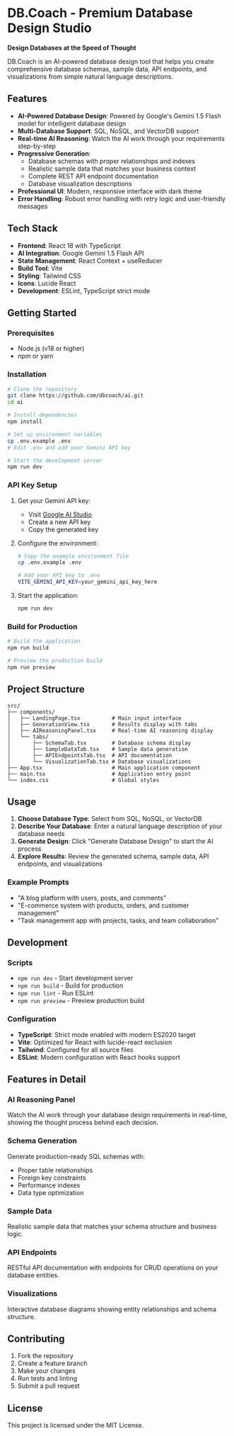 # DB.Coach - Premium Database Design Studio

**Design Databases at the Speed of Thought**

DB.Coach is an AI-powered database design tool that helps you create comprehensive database schemas, sample data, API endpoints, and visualizations from simple natural language descriptions.

## Features

- **AI-Powered Database Design**: Powered by Google's Gemini 1.5 Flash model for intelligent database design
- **Multi-Database Support**: SQL, NoSQL, and VectorDB support
- **Real-time AI Reasoning**: Watch the AI work through your requirements step-by-step
- **Progressive Generation**: 
  - Database schemas with proper relationships and indexes
  - Realistic sample data that matches your business context
  - Complete REST API endpoint documentation
  - Database visualization descriptions
- **Professional UI**: Modern, responsive interface with dark theme
- **Error Handling**: Robust error handling with retry logic and user-friendly messages

## Tech Stack

- **Frontend**: React 18 with TypeScript
- **AI Integration**: Google Gemini 1.5 Flash API
- **State Management**: React Context + useReducer
- **Build Tool**: Vite
- **Styling**: Tailwind CSS
- **Icons**: Lucide React
- **Development**: ESLint, TypeScript strict mode

## Getting Started

### Prerequisites

- Node.js (v18 or higher)
- npm or yarn

### Installation

```bash
# Clone the repository
git clone https://github.com/dbcoach/ai.git
cd ai

# Install dependencies
npm install

# Set up environment variables
cp .env.example .env
# Edit .env and add your Gemini API key

# Start the development server
npm run dev
```

### API Key Setup

1. Get your Gemini API key:
   - Visit [Google AI Studio](https://aistudio.google.com/app/apikey)
   - Create a new API key
   - Copy the generated key

2. Configure the environment:
   ```bash
   # Copy the example environment file
   cp .env.example .env
   
   # Add your API key to .env
   VITE_GEMINI_API_KEY=your_gemini_api_key_here
   ```

3. Start the application:
   ```bash
   npm run dev
   ```

### Build for Production

```bash
# Build the application
npm run build

# Preview the production build
npm run preview
```

## Project Structure

```
src/
├── components/
│   ├── LandingPage.tsx          # Main input interface
│   ├── GenerationView.tsx       # Results display with tabs
│   ├── AIReasoningPanel.tsx     # Real-time AI reasoning display
│   └── tabs/
│       ├── SchemaTab.tsx        # Database schema display
│       ├── SampleDataTab.tsx    # Sample data generation
│       ├── APIEndpointsTab.tsx  # API documentation
│       └── VisualizationTab.tsx # Database visualizations
├── App.tsx                      # Main application component
├── main.tsx                     # Application entry point
└── index.css                    # Global styles
```

## Usage

1. **Choose Database Type**: Select from SQL, NoSQL, or VectorDB
2. **Describe Your Database**: Enter a natural language description of your database needs
3. **Generate Design**: Click "Generate Database Design" to start the AI process
4. **Explore Results**: Review the generated schema, sample data, API endpoints, and visualizations

### Example Prompts

- "A blog platform with users, posts, and comments"
- "E-commerce system with products, orders, and customer management"
- "Task management app with projects, tasks, and team collaboration"

## Development

### Scripts

- `npm run dev` - Start development server
- `npm run build` - Build for production
- `npm run lint` - Run ESLint
- `npm run preview` - Preview production build

### Configuration

- **TypeScript**: Strict mode enabled with modern ES2020 target
- **Vite**: Optimized for React with lucide-react exclusion
- **Tailwind**: Configured for all source files
- **ESLint**: Modern configuration with React hooks support

## Features in Detail

### AI Reasoning Panel
Watch the AI work through your database design requirements in real-time, showing the thought process behind each decision.

### Schema Generation
Generate production-ready SQL schemas with:
- Proper table relationships
- Foreign key constraints
- Performance indexes
- Data type optimization

### Sample Data
Realistic sample data that matches your schema structure and business logic.

### API Endpoints
RESTful API documentation with endpoints for CRUD operations on your database entities.

### Visualizations
Interactive database diagrams showing entity relationships and schema structure.

## Contributing

1. Fork the repository
2. Create a feature branch
3. Make your changes
4. Run tests and linting
5. Submit a pull request

## License

This project is licensed under the MIT License.
